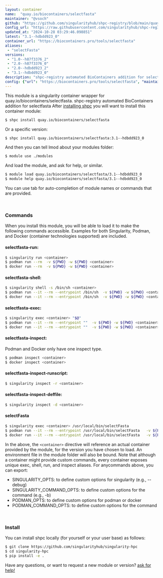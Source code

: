 ```yaml
---
layout: container
name:  "quay.io/biocontainers/selectfasta"
maintainer: "@vsoch"
github: "https://github.com/singularityhub/shpc-registry/blob/main/quay.io/biocontainers/selectfasta/container.yaml"
config_url: "https://raw.githubusercontent.com/singularityhub/shpc-registry/main/quay.io/biocontainers/selectfasta/container.yaml"
updated_at: "2024-10-28 03:29:46.098851"
latest: "3.1--hdbdd923_0"
container_url: "https://biocontainers.pro/tools/selectfasta"
aliases:
 - "selectFasta"
versions:
 - "1.0--h87f3376_2"
 - "2.0--h87f3376_0"
 - "2.0--hdbdd923_2"
 - "3.1--hdbdd923_0"
description: "shpc-registry automated BioContainers addition for selectfasta"
config: {"url": "https://biocontainers.pro/tools/selectfasta", "maintainer": "@vsoch", "description": "shpc-registry automated BioContainers addition for selectfasta", "latest": {"3.1--hdbdd923_0": "sha256:b142cb8a657b064966be6c904f082ddf439a95848bdfcdb3d570a225fe451d37"}, "tags": {"1.0--h87f3376_2": "sha256:0ab0962da29d3fa98022c74ef21fc5df2dedefd209e836a96102d20891e7ab7e", "2.0--h87f3376_0": "sha256:c369e5483e8b17ecfc6df02595548d1f8e0b5faed2ad412da805e0fa43992893", "2.0--hdbdd923_2": "sha256:81cc6c14a49e76e9edc3b8567454fc7cdeaa0a33c5c3a1c584b3852d94088fcb", "3.1--hdbdd923_0": "sha256:b142cb8a657b064966be6c904f082ddf439a95848bdfcdb3d570a225fe451d37"}, "docker": "quay.io/biocontainers/selectfasta", "aliases": {"selectFasta": "/usr/local/bin/selectFasta"}}
---
```


This module is a singularity container wrapper for quay.io/biocontainers/selectfasta.
shpc-registry automated BioContainers addition for selectfasta
After [installing shpc](#install) you will want to install this container module:


```bash
$ shpc install quay.io/biocontainers/selectfasta
```

Or a specific version:

```bash
$ shpc install quay.io/biocontainers/selectfasta:3.1--hdbdd923_0
```

And then you can tell lmod about your modules folder:

```bash
$ module use ./modules
```

And load the module, and ask for help, or similar.

```bash
$ module load quay.io/biocontainers/selectfasta/3.1--hdbdd923_0
$ module help quay.io/biocontainers/selectfasta/3.1--hdbdd923_0
```

You can use tab for auto-completion of module names or commands that are provided.

<br>

### Commands

When you install this module, you will be able to load it to make the following commands accessible.
Examples for both Singularity, Podman, and Docker (container technologies supported) are included.

#### selectfasta-run:

```bash
$ singularity run <container>
$ podman run --rm  -v ${PWD} -w ${PWD} <container>
$ docker run --rm  -v ${PWD} -w ${PWD} <container>
```

#### selectfasta-shell:

```bash
$ singularity shell -s /bin/sh <container>
$ podman run --it --rm --entrypoint /bin/sh  -v ${PWD} -w ${PWD} <container>
$ docker run --it --rm --entrypoint /bin/sh  -v ${PWD} -w ${PWD} <container>
```

#### selectfasta-exec:

```bash
$ singularity exec <container> "$@"
$ podman run --it --rm --entrypoint ""  -v ${PWD} -w ${PWD} <container> "$@"
$ docker run --it --rm --entrypoint ""  -v ${PWD} -w ${PWD} <container> "$@"
```

#### selectfasta-inspect:

Podman and Docker only have one inspect type.

```bash
$ podman inspect <container>
$ docker inspect <container>
```

#### selectfasta-inspect-runscript:

```bash
$ singularity inspect -r <container>
```

#### selectfasta-inspect-deffile:

```bash
$ singularity inspect -d <container>
```


#### selectFasta

```bash
$ singularity exec <container> /usr/local/bin/selectFasta
$ podman run --it --rm --entrypoint /usr/local/bin/selectFasta   -v ${PWD} -w ${PWD} <container> -c " $@"
$ docker run --it --rm --entrypoint /usr/local/bin/selectFasta   -v ${PWD} -w ${PWD} <container> -c " $@"
```



In the above, the `<container>` directive will reference an actual container provided
by the module, for the version you have chosen to load. An environment file in the
module folder will also be bound. Note that although a container
might provide custom commands, every container exposes unique exec, shell, run, and
inspect aliases. For anycommands above, you can export:

 - SINGULARITY_OPTS: to define custom options for singularity (e.g., --debug)
 - SINGULARITY_COMMAND_OPTS: to define custom options for the command (e.g., -b)
 - PODMAN_OPTS: to define custom options for podman or docker
 - PODMAN_COMMAND_OPTS: to define custom options for the command

<br>

### Install

You can install shpc locally (for yourself or your user base) as follows:

```bash
$ git clone https://github.com/singularityhub/singularity-hpc
$ cd singularity-hpc
$ pip install -e .
```

Have any questions, or want to request a new module or version? [ask for help!](https://github.com/singularityhub/singularity-hpc/issues)